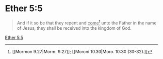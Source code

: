 # Ether 5:5

> And if it so be that they repent and <u>come</u>[^a] unto the Father in the name of Jesus, they shall be received into the kingdom of God.

[Ether 5:5](https://www.churchofjesuschrist.org/study/scriptures/bofm/ether/5?lang=eng&id=p5#p5)


[^a]: [[Mormon 9.27|Morm. 9:27]]; [[Moroni 10.30|Moro. 10:30 (30-32).]]
